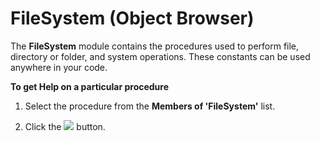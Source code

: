 
# FileSystem (Object Browser)

The  **FileSystem** module contains the procedures used to perform file, directory or folder, and system operations. These constants can be used anywhere in your code.

 **To get Help on a particular procedure**




1. Select the procedure from the  **Members of 'FileSystem'** list.
    
2. Click the 
![](../images/but_help_ZA01201583.gif) button.
    

